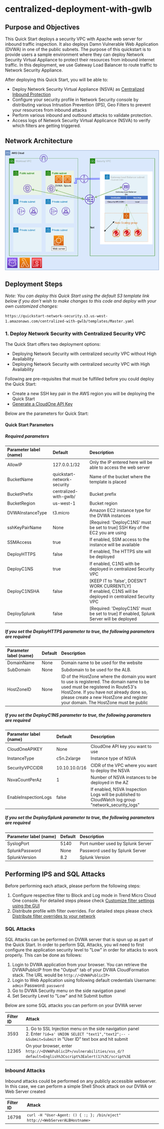 # centralized-deployment-with-gwlb

## Purpose and Objectives

This Quick Start deploys a security VPC with Apache web server for inbound traffic inspection. It also deploys Damn Vulnerable Web Application (DVWA) in one of the public subnets. The purpose of this quickstart is to provide users a sample environment where they can deploy Network Security Virtual Appliance to protect their resources from inbound internet traffic. In this deployment, we use Gateway Load Balancer to route traffic to Network Security Appliance.

After deploying this Quick Start, you will be able to:

- Deploy Network Security Virtual Appliance (NSVA) as [Centralized Inbound Protection](https://cloudone.trendmicro.com/docs/network-security/GWLB_CFdeploy1/)
- Configure your security profile in Network Security console by distributing various Intrustion Prevention (IPS), Geo Filters to prevent your resources from inbound attacks
- Perform various inbound and outbound attacks to validate protection.
- Access logs of Network Security Virtual Applicance (NSVA) to verify which filters are getting triggered.
## Network Architecture

<img src="docs/centralized-with-gwlb.png" name="Network Security Centralized with Gateway Load Balancer Deployment">

## Deployment Steps

*Note: You can deploy this Quick Start using the default S3 template link below if you don't wish to make changes to this code and deploy with your own customized changes:*

`https://quickstart-network-security.s3.us-west-1.amazonaws.com/centralized-with-gwlb/templates/Master.yaml`
### 1. Deploy Network Security with Centralized Security VPC
The Quick Start offers two deployment options:

- Deploying Network Security with centralized security VPC without High Availability
- Deploying Network Security with centralized security VPC with High Availability

Following are pre-requisites that must be fulfilled before you could deploy the Quick Start:
- Create a new SSH key pair in the AWS region you will be deploying the Quick Start
- [Generate a CloudOne API Key](https://cloudone.trendmicro.com/docs/network-security/add_cloud_accounts_appliances/#generate-an-api-key)

Below are the parameters for Quick Start:
#### Quick Start Parameters

##### Required parameters
| Parameter label (name) | Default        | Description                                                    |
| :----------------------| :------------- | :------------------------------------------------------------- |
| AllowIP    | 127.0.0.1/32   | Only the IP entered here will be able to access the web server |
| BucketName | quickstart-network-security   | Name of the bucket where the template is placed |
| BucketPrefix    | centralized-with-gwlb/ | Bucket prefix |
| BucketRegion    | us-west-1| Bucket region |
| DVWAInstanceType | t3.micro | Amazon EC2 instance type for the DVWA instances |
| sshKeyPairName  | None| [Required: 'DeployC1NS' must be set to true] SSH Key of the EC2 you are using |
| SSMAccess    | true | If enabled, SSM access to the instance will be available |
| DeployHTTPS    | false | If enabled, The HTTPS site will be deployed |
| DeployC1NS    | true | If enabled, C1NS with be deployed in centralized Security VPC |
| DeployC1NSHA    | false | [KEEP IT to 'false', DOESN'T WORK CURRENTLY] If enabled, C1NS will be deployed in centralized Security VPC |
| DeploySplunk    | false | [Required: 'DeployC1NS' must be set to true] If enabled, Splunk Server will be deployed |

##### If you set the DeployHTTPS parameter to true, the following parameters are required
| Parameter label (name) | Default        | Description                                                    |
| :----------------------| :------------- | :------------------------------------------------------------- |
| DomainName    | None | Domain name to be used for the website |
| SubDomain    | None | Subdomain to be used for the ALB. |
| HostZoneID    | None | ID of the HostZone where the domain you want to use is registered. The domain name to be used must be registered in Route53's HostZone. If you have not already done so, please create a new HostZone and register your domain. The HostZone must be public |

##### If you set the DeployC1NS parameter to true, the following parameters are required
| Parameter label (name) | Default        | Description                                                    |
| :----------------------| :------------- | :------------------------------------------------------------- |
| CloudOneAPIKEY  | None | CloudOne API key you want to use |
| InstanceType  | c5n.2xlarge | Instance type of NSVA |
| SecurityVPCCIDR | 10.10.10.0/16 | CIDR of the VPC where you want to deploy the NSVA |
| NsvaCountPerAz  | 1 | Number of NSVA instances to be deployed in the AZ |
| EnableInspectionLogs  | false | If enabled, NSVA Inspection Logs will be published to CloudWatch log group "network_security_logs" |

##### If you set the DeploySplunk parameter to true, the following parameters are required
| Parameter label (name) | Default        | Description                                                    |
| :----------------------| :------------- | :------------------------------------------------------------- |
| SyslogPort  | 5140 | Port number used by Splunk Server |
| SplunkPassword  | None | Password used by Splunk Server |
| SplunkVersion  | 8.2 | Splunk Version |

## Performing IPS and SQL Attacks

Before performing each attack, please perform the following steps:
1. Configure respective filter to Block and Log mode in Trend Micro Cloud One console. For detailed steps please check [Customize filter settings using the GUI](https://cloudone.trendmicro.com/docs/network-security/Customize_filter_settings_GUI/)
2. Distribute profile with filter overrides. For detailed steps please check [Distribute filter overrides to your network](https://cloudone.trendmicro.com/docs/network-security/Filter_overrides_GUI/)

### SQL Attacks

SQL Attacks can be performed on DVWA server that is spun up as part of the Quick Start. In order to perform SQL Attacks, you wil need to first configure the application security level to "Low" in order for attacks to work properly. This can be done as follows:

1. Login to DVWA application from your browser. You can retrieve the DVWAPublicIP from the "Output" tab of your DVWA CloudFormation stack. The URL would be `http://<DVWAPublicIP>`
2. Login to Web Application using following default credentials
    Username: `admin`
    Password: `password`
3. Go to DVWA Security menu on the side navigation panel
4. Set Security Level to "Low" and hit Submit button

Below are some SQL attacks you can perform on your DVWA server

| Filter ID  | Attack                                                        |
| :--------- | :------------------------------------------------------------ |
| 3593      | 1. Go to SSL Injection menu on the side navigation panel<br />2. Enter `?id=a' UNION SELECT "text1","text2";-- -&Submit=Submit` in "User ID" text box and hit submit |
| 12365      | On your browser, enter `http://<DVWAPublicIP>/vulnerabilities/xss_d/?default=English%3Cscript%3Ealert(1)%3C/script%3E` |

### Inbound Attacks

Inbound attacks could be performed on any publicly accessible webserver. In this case, we can perform a simple Shell Shock attack on our DVWA or Web Server created

| Filter ID  | Attack                                                             |
| :--------- | :----------------------------------------------------------------- |
| 16798      | `curl -H "User-Agent: () { :; }; /bin/eject" http://<WebServerALBHostname>` |
